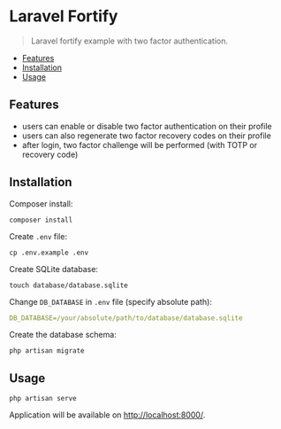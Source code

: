 # Laravel Fortify

> Laravel fortify example with two factor authentication.

<!-- TOC -->
* [Features](#features)
* [Installation](#installation)
* [Usage](#usage)
<!-- TOC -->

## Features

- users can enable or disable two factor authentication on their profile
- users can also regenerate two factor recovery codes on their profile
- after login, two factor challenge will be performed (with TOTP or recovery code)

## Installation

Composer install:

```shell
composer install
```

Create `.env` file:

```shell
cp .env.example .env
```

Create SQLite database:

```shell
touch database/database.sqlite
```

Change `DB_DATABASE` in `.env` file (specify absolute path):

```yaml
DB_DATABASE=/your/absolute/path/to/database/database.sqlite
```

Create the database schema:

```shell
php artisan migrate
```

## Usage

```shell
php artisan serve
```

Application will be available on [http://localhost:8000/](http://localhost:8000/).

